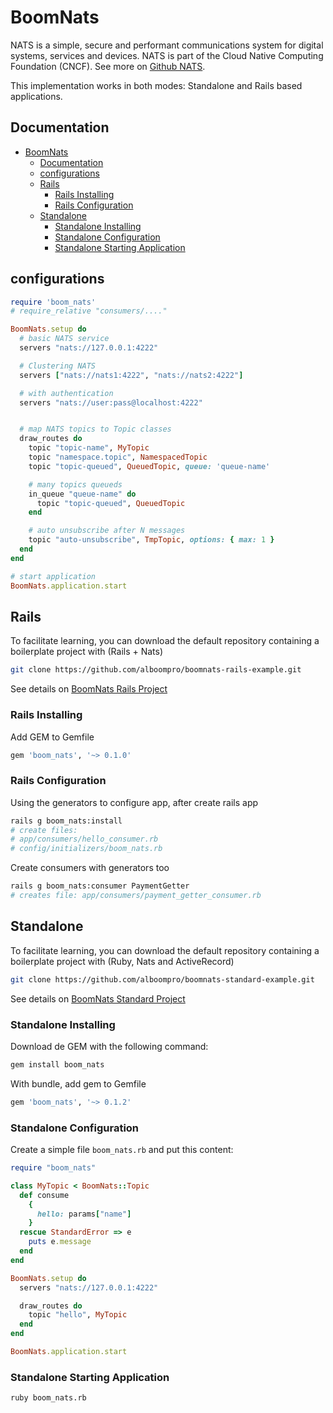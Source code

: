 # BoomNats

NATS is a simple, secure and performant communications system for digital systems, services and devices. NATS is part of the Cloud Native Computing Foundation (CNCF). See more on [Github NATS](https://github.com/nats-io/nats-server).

This implementation works in both modes: Standalone and Rails based applications.

## Documentation

- [BoomNats](#boomnats)
  - [Documentation](#documentation)
  - [configurations](#configurations)
  - [Rails](#rails)
    - [Rails Installing](#rails-installing)
    - [Rails Configuration](#rails-configuration)
  - [Standalone](#standalone)
    - [Standalone Installing](#standalone-installing)
    - [Standalone Configuration](#standalone-configuration)
    - [Standalone Starting Application](#standalone-starting-application)

## configurations

```ruby
require 'boom_nats'
# require_relative "consumers/...."

BoomNats.setup do
  # basic NATS service
  servers "nats://127.0.0.1:4222"

  # Clustering NATS
  servers ["nats://nats1:4222", "nats://nats2:4222"]

  # with authentication
  servers "nats://user:pass@localhost:4222"


  # map NATS topics to Topic classes
  draw_routes do
    topic "topic-name", MyTopic
    topic "namespace.topic", NamespacedTopic
    topic "topic-queued", QueuedTopic, queue: 'queue-name'

    # many topics queueds
    in_queue "queue-name" do
      topic "topic-queued", QueuedTopic
    end

    # auto unsubscribe after N messages
    topic "auto-unsubscribe", TmpTopic, options: { max: 1 }
  end
end

# start application
BoomNats.application.start
```

## Rails

To facilitate learning, you can download the default repository containing a boilerplate project with (Rails + Nats)

```bash
git clone https://github.com/alboompro/boomnats-rails-example.git
```

See details on [BoomNats Rails Project](https://github.com/alboompro/boomnats-rails-example)

### Rails Installing

Add GEM to Gemfile

```ruby
gem 'boom_nats', '~> 0.1.0'
```

### Rails Configuration

Using the generators to configure app, after create rails app

```bash
rails g boom_nats:install
# create files:
# app/consumers/hello_consumer.rb
# config/initializers/boom_nats.rb
```

Create consumers with generators too

```bash
rails g boom_nats:consumer PaymentGetter
# creates file: app/consumers/payment_getter_consumer.rb
```

## Standalone

To facilitate learning, you can download the default repository containing a boilerplate project with (Ruby, Nats and ActiveRecord)

```bash
git clone https://github.com/alboompro/boomnats-standard-example.git
```

See details on [BoomNats Standard Project](https://github.com/alboompro/boomnats-standard-example)

### Standalone Installing

Download de GEM with the following command:

```bash
gem install boom_nats
```

With bundle, add gem to Gemfile

```ruby
gem 'boom_nats', '~> 0.1.2'
```

### Standalone Configuration

Create a simple file `boom_nats.rb` and put this content:

```ruby
require "boom_nats"

class MyTopic < BoomNats::Topic
  def consume
    {
      hello: params["name"]
    }
  rescue StandardError => e
    puts e.message
  end
end

BoomNats.setup do
  servers "nats://127.0.0.1:4222"

  draw_routes do
    topic "hello", MyTopic
  end
end

BoomNats.application.start
```

### Standalone Starting Application

```bash
ruby boom_nats.rb
```
